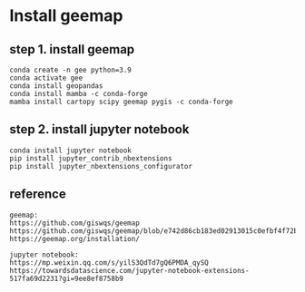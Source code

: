 # Install geemap

## **step 1. install geemap**
```
conda create -n gee python=3.9
conda activate gee
conda install geopandas
conda install mamba -c conda-forge
mamba install cartopy scipy geemap pygis -c conda-forge
```


## **step 2. install jupyter notebook**

```
conda install jupyter notebook
pip install jupyter_contrib_nbextensions
pip install jupyter_nbextensions_configurator
```

## **reference**

```
geemap:
https://github.com/giswqs/geemap
https://github.com/giswqs/geemap/blob/e742d86cb183ed02913015c0efbf4f72bd68a7bc/examples/notebooks/112_cartoee_basemap.ipynb
https://geemap.org/installation/

jupyter notebook:
https://mp.weixin.qq.com/s/yilS3QdTd7gQ6PMDA_qySQ
https://towardsdatascience.com/jupyter-notebook-extensions-517fa69d2231?gi=9ee8ef8758b9
```
